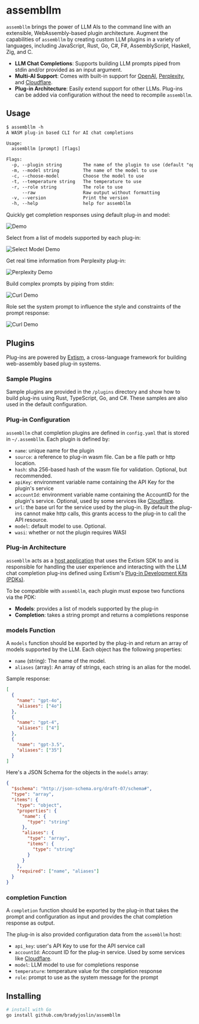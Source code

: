 # assembllm

`assembllm` brings the power of LLM AIs to the command line with an extensible, WebAssembly-based plugin architecture. Augment the capabilities of `assembllm` by creating custom LLM plugins in a variety of languages, including JavaScript, Rust, Go, C#, F#, AssemblyScript, Haskell, Zig, and C.

- **LLM Chat Completions**: Supports building LLM prompts piped from stdin and/or provided as an input argument.
- **Multi-AI Support**: Comes with built-in support for [OpenAI](https://platform.openai.com/docs/guides/text-generation/chat-completions-api), [Perplexity](https://docs.perplexity.ai/), and [Cloudflare](https://developers.cloudflare.com/workers-ai/models/#text-generation).
- **Plug-in Architecture**: Easily extend support for other LLMs. Plug-ins can be added via configuration without the need to recompile `assembllm`.

## Usage

```txt
$ assembllm -h
A WASM plug-in based CLI for AI chat completions

Usage:
  assembllm [prompt] [flags]

Flags:
  -p, --plugin string        The name of the plugin to use (default "openai")
  -m, --model string         The name of the model to use
  -c, --choose-model         Choose the model to use
  -t, --temperature string   The temperature to use
  -r, --role string          The role to use
      --raw                  Raw output without formatting
  -v, --version              Print the version
  -h, --help                 help for assembllm
```

Quickly get completion responses using default plug-in and model:

![Demo](./assets/demo.gif)

Select from a list of models supported by each plug-in:

![Select Model Demo](./assets/choose_model_demo.gif)

Get real time information from Perplexity plug-in:

![Perplexity Demo](./assets/perplexity_demo.gif)

Build complex prompts by piping from stdin:

![Curl Demo](./assets/piping_curl_demo.gif)

Role set the system prompt to influence the style and constraints of the prompt response:

![Curl Demo](./assets/roles_demo.gif)

## Plugins

Plug-ins are powered by [Extism](https://extism.org), a cross-language framework for building web-assembly based plug-in systems.

### Sample Plugins

Sample plugins are provided in the `/plugins` directory and show how to build plug-ins using Rust, TypeScript, Go, and C#.   These samples are also used in the default configuration.

### Plug-in Configuration

`assembllm` chat completion plugins are defined in `config.yaml` that is stored in `~/.assembllm`.  Each plugin is defined by:

- `name`: unique name for the plugin
- `source`: a reference to plug-in wasm file.  Can be a file path or http location.
- `hash`: sha 256-based hash of the wasm file for validation.  Optional, but recommended.
- `apiKey`: environment variable name containing the API Key for the plugin's service
- `accountId`: environment variable name containing the AccountID for the plugin's service.  Optional, used by some services like [Cloudflare](https://developers.cloudflare.com/workers-ai/get-started/rest-api/#1-get-api-token-and-account-id).
- `url`: the base url for the service used by the plug-in.  By default the plug-ins cannot make http calls, this grants access to the plug-in to call the API resource.
- `model`: default model to use. Optional.
- `wasi`: whether or not the plugin requires WASI

### Plug-in Architecture

`assembllm` acts as a [host application](https://extism.org/docs/concepts/host-sdk) that uses the Extism SDK to and is responsible for handling the user experience and interacting with the LLM chat completion plug-ins defined using Extism's [Plug-in Development Kits (PDKs)](https://extism.org/docs/concepts/pdk).

To be compatible with `assembllm`, each plugin must expose two functions via the PDK:

- **Models**: provides a list of models supported by the plug-in
- **Completion**: takes a string prompt and returns a completions response

### models Function

A `models` function should be exported by the plug-in and return an array of models supported by the LLM. Each object has the following properties:

- `name` (string): The name of the model.
- `aliases` (array): An array of strings, each string is an alias for the model.

Sample response:

```json
[
  {
    "name": "gpt-4o",
    "aliases": ["4o"]
  },
  {
    "name": "gpt-4",
    "aliases": ["4"]
  },
  {
    "name": "gpt-3.5",
    "aliases": ["35"]
  }
]
```

Here's a JSON Schema for the objects in the `models` array:

```json
{
  "$schema": "http://json-schema.org/draft-07/schema#",
  "type": "array",
  "items": {
    "type": "object",
    "properties": {
      "name": {
        "type": "string"
      },
      "aliases": {
        "type": "array",
        "items": {
          "type": "string"
        }
      }
    },
    "required": ["name", "aliases"]
  }
}
```

### completion Function

A `completion` function should be exported by the plug-in that takes the prompt and configuration as input and provides the chat completion response as output.

The plug-in is also provided configuration data from the `assembllm` host:

- `api_key`: user's API Key to use for the API service call
- `accountId`: Account ID for the plug-in service. Used by some services like [Cloudflare](https://developers.cloudflare.com/workers-ai/get-started/rest-api/#1-get-api-token-and-account-id).
- `model`: LLM model to use for completions response
- `temperature`: temperature value for the completion response
- `role`: prompt to use as the system message for the prompt

## Installing

```bash
# install with Go
go install github.com/bradyjoslin/assembllm
```
